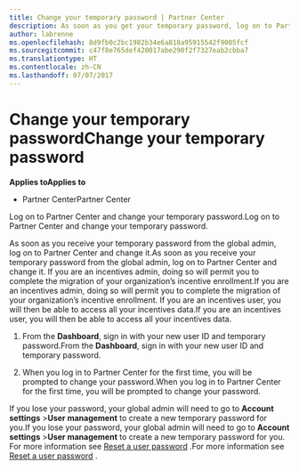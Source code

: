 ```yaml
---
title: Change your temporary password | Partner Center
description: As soon as you get your temporary password, log on to Partner Center and change it.
author: labrenne
ms.openlocfilehash: 8d9fb0c2bc1982b34e6a818a95915542f9005fcf
ms.sourcegitcommit: c47f8e765def420017abe290f2f7327eab2cbba7
ms.translationtype: HT
ms.contentlocale: zh-CN
ms.lasthandoff: 07/07/2017
---
```

# <a name="change-your-temporary-password"></a><span data-ttu-id="125f7-103">Change your temporary password</span><span class="sxs-lookup"><span data-stu-id="125f7-103">Change your temporary password</span></span>

**<span data-ttu-id="125f7-104">Applies to</span><span class="sxs-lookup"><span data-stu-id="125f7-104">Applies to</span></span>**

-  <span data-ttu-id="125f7-105">Partner Center</span><span class="sxs-lookup"><span data-stu-id="125f7-105">Partner Center</span></span>

<span data-ttu-id="125f7-106">Log on to Partner Center and change your temporary password.</span><span class="sxs-lookup"><span data-stu-id="125f7-106">Log on to Partner Center and change your temporary password.</span></span>

<span data-ttu-id="125f7-107">As soon as you receive your temporary password from the global admin, log on to Partner Center and change it.</span><span class="sxs-lookup"><span data-stu-id="125f7-107">As soon as you receive your temporary password from the global admin, log on to Partner Center and change it.</span></span> <span data-ttu-id="125f7-108">If you are an incentives admin, doing so will permit you to complete the migration of your organization’s incentive enrollment.</span><span class="sxs-lookup"><span data-stu-id="125f7-108">If you are an incentives admin, doing so will permit you to complete the migration of your organization’s incentive enrollment.</span></span> <span data-ttu-id="125f7-109">If you are an incentives user, you will then be able to access all your incentives data.</span><span class="sxs-lookup"><span data-stu-id="125f7-109">If you are an incentives user, you will then be able to access all your incentives data.</span></span>

1.  <span data-ttu-id="125f7-110">From the **Dashboard**, sign in with your new user ID and temporary password.</span><span class="sxs-lookup"><span data-stu-id="125f7-110">From the **Dashboard**, sign in with your new user ID and temporary password.</span></span>

2.  <span data-ttu-id="125f7-111">When you log in to Partner Center for the first time, you will be prompted to change your password.</span><span class="sxs-lookup"><span data-stu-id="125f7-111">When you log in to Partner Center for the first time, you will be prompted to change your password.</span></span>

<span data-ttu-id="125f7-112">If you lose your password, your global admin will need to go to  **Account settings** >**User management** to create a new temporary password for you.</span><span class="sxs-lookup"><span data-stu-id="125f7-112">If you lose your password, your global admin will need to go to  **Account settings** >**User management** to create a new temporary password for you.</span></span>
<span data-ttu-id="125f7-113">For more information see [Reset a user password](reset-a-user-password.md) .</span><span class="sxs-lookup"><span data-stu-id="125f7-113">For more information see [Reset a user password](reset-a-user-password.md) .</span></span>


 

 



